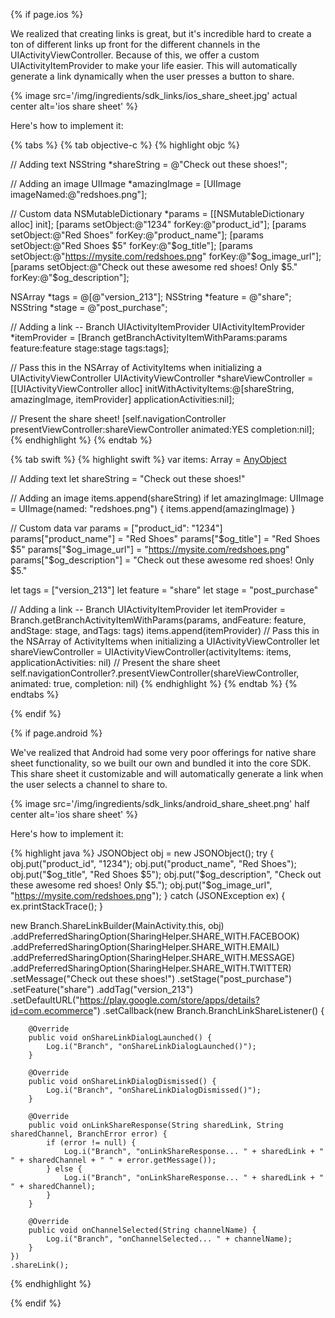 
<!--- iOS -->
{% if page.ios %}

We realized that creating links is great, but it's incredible hard to create a ton of different links up front for the different channels in the UIActivityViewController. Because of this, we offer a custom UIActivityItemProvider to make your life easier. This will automatically generate a link dynamically when the user presses a button to share.

{% image src='/img/ingredients/sdk_links/ios_share_sheet.jpg' actual center alt='ios share sheet' %}

Here's how to implement it:

{% tabs %}
{% tab objective-c %}
{% highlight objc %}

// Adding text
NSString *shareString = @"Check out these shoes!";

// Adding an image
UIImage *amazingImage = [UIImage imageNamed:@"redshoes.png"];

// Custom data
NSMutableDictionary *params = [[NSMutableDictionary alloc] init];
[params setObject:@"1234" forKey:@"product_id"];
[params setObject:@"Red Shoes" forKey:@"product_name"];
[params setObject:@"Red Shoes $5" forKey:@"$og_title"];
[params setObject:@"https://mysite.com/redshoes.png" forKey:@"$og_image_url"];
[params setObject:@"Check out these awesome red shoes! Only $5." forKey:@"$og_description"];

NSArray *tags = @[@"version_213"];
NSString *feature = @"share";
NSString *stage = @"post_purchase";

// Adding a link -- Branch UIActivityItemProvider
UIActivityItemProvider *itemProvider = [Branch getBranchActivityItemWithParams:params feature:feature stage:stage tags:tags];

// Pass this in the NSArray of ActivityItems when initializing a UIActivityViewController
UIActivityViewController *shareViewController = [[UIActivityViewController alloc] initWithActivityItems:@[shareString, amazingImage, itemProvider] applicationActivities:nil];

// Present the share sheet!
[self.navigationController presentViewController:shareViewController animated:YES completion:nil];
{% endhighlight %}
{% endtab %}



{% tab swift %}
{% highlight swift %}
var items: Array = [AnyObject]()

// Adding text
let shareString = "Check out these shoes!"

// Adding an image
items.append(shareString)
if let amazingImage: UIImage = UIImage(named: "redshoes.png") {
    items.append(amazingImage)
}

// Custom data
var params = ["product_id": "1234"]
params["product_name"] = "Red Shoes"
params["$og_title"] = "Red Shoes $5"
params["$og_image_url"] = "https://mysite.com/redshoes.png"
params["$og_description"] = "Check out these awesome red shoes! Only $5."

let tags = ["version_213"]
let feature = "share"
let stage = "post_purchase"

// Adding a link -- Branch UIActivityItemProvider
let itemProvider = Branch.getBranchActivityItemWithParams(params, andFeature: feature, andStage: stage, andTags: tags)
items.append(itemProvider)
// Pass this in the NSArray of ActivityItems when initializing a UIActivityViewController
let shareViewController = UIActivityViewController(activityItems: items,
                                                   applicationActivities: nil)
// Present the share sheet
self.navigationController?.presentViewController(shareViewController,
                                                 animated: true,
                                                 completion: nil)
{% endhighlight %}
{% endtab %}
{% endtabs %}

{% endif %}
<!--- /iOS -->


<!--- Android -->
{% if page.android %}

We've realized that Android had some very poor offerings for native share sheet functionality, so we built our own and bundled it into the core SDK. This share sheet it customizable and will automatically generate a link when the user selects a channel to share to.

{% image src='/img/ingredients/sdk_links/android_share_sheet.png' half center alt='ios share sheet' %}

Here's how to implement it:

{% highlight java %}
JSONObject obj = new JSONObject();
try {
	obj.put("product_id", "1234");
	obj.put("product_name", "Red Shoes");
	obj.put("$og_title", "Red Shoes $5");
	obj.put("$og_description", "Check out these awesome red shoes! Only $5.");
	obj.put("$og_image_url", "https://mysite.com/redshoes.png");
} catch (JSONException ex) {
	ex.printStackTrace();
}

new Branch.ShareLinkBuilder(MainActivity.this, obj)
    .addPreferredSharingOption(SharingHelper.SHARE_WITH.FACEBOOK)
    .addPreferredSharingOption(SharingHelper.SHARE_WITH.EMAIL)
    .addPreferredSharingOption(SharingHelper.SHARE_WITH.MESSAGE)
    .addPreferredSharingOption(SharingHelper.SHARE_WITH.TWITTER)
    .setMessage("Check out these shoes!")
    .setStage("post_purchase")
    .setFeature("share")
    .addTag("version_213")
    .setDefaultURL("https://play.google.com/store/apps/details?id=com.ecommerce")
    .setCallback(new Branch.BranchLinkShareListener() {

        @Override
        public void onShareLinkDialogLaunched() {
            Log.i("Branch", "onShareLinkDialogLaunched()");
        }

        @Override
        public void onShareLinkDialogDismissed() {
            Log.i("Branch", "onShareLinkDialogDismissed()");
        }

        @Override
        public void onLinkShareResponse(String sharedLink, String sharedChannel, BranchError error) {
            if (error != null) {
                Log.i("Branch", "onLinkShareResponse... " + sharedLink + " " + sharedChannel + " " + error.getMessage());
            } else {
                Log.i("Branch", "onLinkShareResponse... " + sharedLink + " " + sharedChannel);
            }
        }

        @Override
        public void onChannelSelected(String channelName) {
            Log.i("Branch", "onChannelSelected... " + channelName);
        }
    })
    .shareLink();
{% endhighlight %}

{% endif %}
<!--- /Android -->
